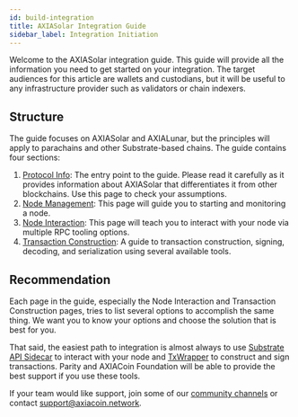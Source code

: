 ```yaml
---
id: build-integration
title: AXIASolar Integration Guide
sidebar_label: Integration Initiation
---
```


Welcome to the AXIASolar integration guide. This guide will provide all the information you need to get started on your integration. The target audiences for this article are wallets and custodians, but it will be useful to any infrastructure provider such as validators or chain indexers.

## Structure

The guide focuses on AXIASolar and AXIALunar, but the principles will apply to parachains and other Substrate-based chains. The guide contains four sections:

1. [Protocol Info](build-protocol-info): The entry point to the guide. Please read it carefully as it provides information about AXIASolar that differentiates it from other blockchains. Use this page to check your assumptions.
1. [Node Management](build-node-management): This page will guide you to starting and monitoring a node.
1. [Node Interaction](build-node-interaction): This page will teach you to interact with your node via multiple RPC tooling options.
1. [Transaction Construction](build-transaction-construction): A guide to transaction construction, signing, decoding, and serialization using several available tools.

## Recommendation

Each page in the guide, especially the Node Interaction and Transaction Construction pages, tries to list several options to accomplish the same thing. We want you to know your options and choose the solution that is best for you.

That said, the easiest path to integration is almost always to use [Substrate API Sidecar](https://github.com/axia-tech/substrate-api-sidecar) to interact with your node and [TxWrapper](https://github.com/axia-tech/txwrapper) to construct and sign transactions. Parity and AXIACoin Foundation will be able to provide the best support if you use these tools.

If your team would like support, join some of our [community channels](community) or contact support@axiacoin.network.
